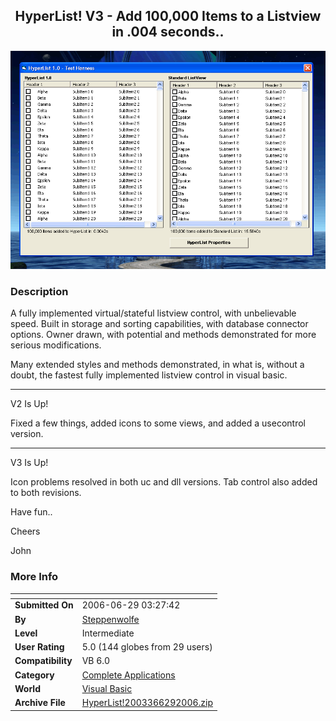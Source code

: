 ﻿<div align="center">

## HyperList\! V3 \- Add 100,000 Items to a Listview in \.004 seconds\.\.

<img src="PIC2006623826259775.gif">
</div>

### Description

A fully implemented virtual/stateful listview control, with unbelievable speed. Built in storage and sorting capabilities, with database connector options. Owner drawn, with potential and methods demonstrated for more serious modifications.

Many extended styles and methods demonstrated, in what is, without a doubt, the fastest fully implemented listview control in visual basic.

----

V2 Is Up!

Fixed a few things, added icons to some views, and added a usecontrol version.

----

V3 Is Up!

Icon problems resolved in both uc and dll versions. Tab control also added to both revisions.

Have fun..

Cheers

John
 
### More Info
 


<span>             |<span>
---                |---
**Submitted On**   |2006-06-29 03:27:42
**By**             |[Steppenwolfe](https://github.com/Planet-Source-Code/PSCIndex/blob/master/ByAuthor/steppenwolfe.md)
**Level**          |Intermediate
**User Rating**    |5.0 (144 globes from 29 users)
**Compatibility**  |VB 6\.0
**Category**       |[Complete Applications](https://github.com/Planet-Source-Code/PSCIndex/blob/master/ByCategory/complete-applications__1-27.md)
**World**          |[Visual Basic](https://github.com/Planet-Source-Code/PSCIndex/blob/master/ByWorld/visual-basic.md)
**Archive File**   |[HyperList\!2003366292006\.zip](https://github.com/Planet-Source-Code/steppenwolfe-hyperlist-v3-add-100-000-items-to-a-listview-in-004-seconds__1-65746/archive/master.zip)








